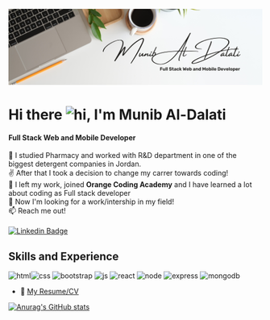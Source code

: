 
![Full Stack Web and Mobile Developer](https://github.com/munibdalati/munibdalati/blob/main/Banner.png)

# Hi there <img src="https://user-images.githubusercontent.com/1303154/88677602-1635ba80-d120-11ea-84d8-d263ba5fc3c0.gif" width="28px" height="28px" alt="hi">, I'm Munib Al-Dalati
#### Full Stack Web and Mobile Developer

👀 I studied Pharmacy and worked with R&D department in one of the biggest detergent companies in Jordan. <br />
:v:	After that I took a decision to change my carrer towards coding! <br />
🌱 I left my work, joined **Orange Coding Academy** and I have learned a lot about coding as Full stack developer  <br />
💞️ Now I'm looking for a work/intership in my field! <br />
📫 Reach me out! <br />
<br />
 [![Linkedin Badge](https://img.shields.io/badge/-Munib-0e76a8?style=flat&labelColor=0e76a8&logo=linkedin&logoColor=white)](https://www.linkedin.com/in/munib-dalati/)

## Skills and Experience

<img src='https://img.shields.io/badge/HTML5-E34F26?style=for-the-badge&logo=html5&logoColor=white' alt='html' height='40'><img src='https://img.shields.io/badge/CSS3-1572B6?style=for-the-badge&logo=css3&logoColor=white' alt='css' height='40'>
<img src='https://img.shields.io/badge/Bootstrap-563D7C?style=for-the-badge&logo=bootstrap&logoColor=white' alt='bootstrap' height='40'>
<img src='https://img.shields.io/badge/JavaScript-323330?style=for-the-badge&logo=javascript&logoColor=F7DF1E' alt='js' height='40'>
<img src='https://img.shields.io/badge/React-20232A?style=for-the-badge&logo=react&logoColor=61DAFB' alt='react' height='40'>
<img src='https://img.shields.io/badge/Node.js-339933?style=for-the-badge&logo=nodedotjs&logoColor=white' alt='node' height='40'>
<img src='https://img.shields.io/badge/Express.js-000000?style=for-the-badge&logo=express&logoColor=white' alt='express' height='40'>
<img src='https://img.shields.io/badge/MongoDB-4EA94B?style=for-the-badge&logo=mongodb&logoColor=white' alt='mongodb' height='40'>



- :paperclip: [My Resume/CV](https://github.com/munibdalati/munibdalati/blob/main/Munib-Al-Dalati-resume.pdf)



[![Anurag's GitHub stats](https://github-readme-stats.vercel.app/api?username=munibdalati)](https://github.com/anuraghazra/github-readme-stats)


